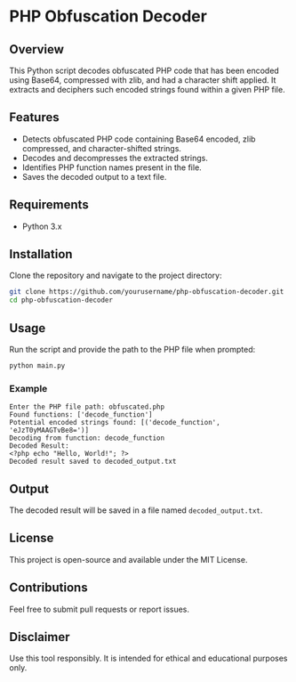 # PHP Obfuscation Decoder

## Overview

This Python script decodes obfuscated PHP code that has been encoded using Base64, compressed with zlib, and had a character shift applied. It extracts and deciphers such encoded strings found within a given PHP file.

## Features

- Detects obfuscated PHP code containing Base64 encoded, zlib compressed, and character-shifted strings.
- Decodes and decompresses the extracted strings.
- Identifies PHP function names present in the file.
- Saves the decoded output to a text file.

## Requirements

- Python 3.x

## Installation

Clone the repository and navigate to the project directory:

```bash
git clone https://github.com/yourusername/php-obfuscation-decoder.git
cd php-obfuscation-decoder
```

## Usage

Run the script and provide the path to the PHP file when prompted:

```bash
python main.py
```

### Example

```
Enter the PHP file path: obfuscated.php
Found functions: ['decode_function']
Potential encoded strings found: [('decode_function', 'eJzT0yMAAGTvBe8=')]
Decoding from function: decode_function
Decoded Result:
<?php echo "Hello, World!"; ?>
Decoded result saved to decoded_output.txt
```

## Output

The decoded result will be saved in a file named `decoded_output.txt`.

## License

This project is open-source and available under the MIT License.

## Contributions

Feel free to submit pull requests or report issues.

## Disclaimer

Use this tool responsibly. It is intended for ethical and educational purposes only.

